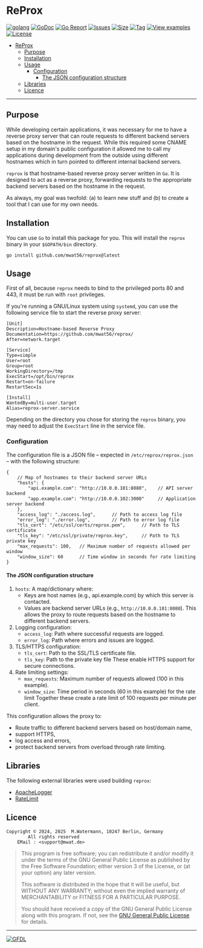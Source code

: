 # ReProx

[![golang](https://img.shields.io/badge/Language-Go-green.svg)](https://golang.org/)
[![GoDoc](https://godoc.org/github.com/mwat56/reprox?status.svg)](https://godoc.org/github.com/mwat56/reprox)
[![Go Report](https://goreportcard.com/badge/github.com/mwat56/reprox)](https://goreportcard.com/report/github.com/mwat56/reprox)
[![Issues](https://img.shields.io/github/issues/mwat56/reprox.svg)](https://github.com/mwat56/reprox/issues?q=is%3Aopen+is%3Aissue)
[![Size](https://img.shields.io/github/repo-size/mwat56/reprox.svg)](https://github.com/mwat56/reprox/)
[![Tag](https://img.shields.io/github/tag/mwat56/reprox.svg)](https://github.com/mwat56/reprox/tags)
[![View examples](https://img.shields.io/badge/learn%20by-examples-0077b3.svg)](https://github.com/mwat56/reprox/blob/main/_demo/demo.go)
[![License](https://img.shields.io/github/mwat56/reprox.svg)](https://github.com/mwat56/reprox/blob/main/LICENSE)

<!-- TOC -->

- [ReProx](#reprox)
	- [Purpose](#purpose)
	- [Installation](#installation)
	- [Usage](#usage)
		- [Configuration](#configuration)
			- [The JSON configuration structure](#the-json-configuration-structure)
	- [Libraries](#libraries)
	- [Licence](#licence)

<!-- /TOC -->

----

## Purpose

While developing certain applications, it was necessary for me to have a reverse proxy server that can route requests to different backend servers based on the hostname in the request. While this required some CNAME setup in my domain's public configuration it allowed me to call my applications during development from the outside using different hostnames which in turn pointed to different internal backend servers.

`reprox` is that hostname-based reverse proxy server written in `Go`. It is designed to act as a reverse proxy, forwarding requests to the appropriate backend servers based on the hostname in the request.

As always, my goal was twofold: (a) to learn new stuff and (b) to create a tool that I can use for my own needs.

## Installation

You can use `Go` to install this package for you. This will install the `reprox` binary in your `$GOPATH/bin` directory.

    go install github.com/mwat56/reprox@latest

## Usage

First of all, because `reprox` needs to bind to the privileged ports 80 and 443, it must be run with `root` privileges.

If you're running a GNU/Linux system using `systemd`, you can use the following service file to start the reverse proxy server:

	[Unit]
	Description=Hostname-based Reverse Proxy
	Documentation=https://github.com/mwat56/reprox/
	After=network.target

	[Service]
	Type=simple
	User=root
	Group=root
	WorkingDirectory=/tmp
	ExecStart=/opt/bin/reprox
	Restart=on-failure
	RestartSec=1s

	[Install]
	WantedBy=multi-user.target
	Alias=reprox-server.service

Depending on the directory you chose for storing the `reprox` binary, you may need to adjust the `ExecStart` line in the service file.

### Configuration

The configuration file is a JSON file – expected in `/etc/reprox/reprox.json` – with the following structure:

	{
		// Map of hostnames to their backend server URLs
		"hosts": {
			"api.example.com": "http://10.0.0.101:8080",    // API server backend
			"app.example.com": "http://10.0.0.102:3000"     // Application server backend
		},
		"access_log": "./access.log",      // Path to access log file
		"error_log": "./error.log",        // Path to error log file
		"tls_cert": "/etc/ssl/certs/reprox.pem",      // Path to TLS certificate
		"tls_key": "/etc/ssl/private/reprox.key",     // Path to TLS private key
		"max_requests": 100,   // Maximum number of requests allowed per window
		"window_size": 60      // Time window in seconds for rate limiting
	}

#### The JSON configuration structure

1. `hosts`: A map/dictionary where:
	- Keys are host names (e.g., api.example.com) by which this server is contacted.
	- Values are backend server URLs (e.g., `http://10.0.0.101:8080`). This allows the proxy to route requests based on the hostname to different backend servers.
2. Logging configuration:
	- `access_log`: Path where successful requests are logged.
	- `error_log`: Path where errors and issues are logged.
3. TLS/HTTPS configuration:
	- `tls_cert`: Path to the SSL/TLS certificate file.
	- `tls_key`: Path to the private key file These enable HTTPS support for secure connections.
4. Rate limiting settings:
	- `max_requests`: Maximum number of requests allowed (100 in this example).
	- `window_size`: Time period in seconds (60 in this example) for the rate limit Together these create a rate limit of 100 requests per minute per client.

This configuration allows the proxy to:

- Route traffic to different backend servers based on host/domain name,
- support HTTPS,
- log access and errors,
- protect backend servers from overload through rate limiting.

## Libraries

The following external libraries were used building `reprox`:

* [ApacheLogger](https://github.com/mwat56/apachelogger)
* [RateLimit](https://github.com/mwat56/ratelimit)

## Licence

	Copyright © 2024, 2025  M.Watermann, 10247 Berlin, Germany
		    All rights reserved
		EMail : <support@mwat.de>

> This program is free software; you can redistribute it and/or modify it under the terms of the GNU General Public License as published by the Free Software Foundation; either version 3 of the License, or (at your option) any later version.
>
> This software is distributed in the hope that it will be useful, but WITHOUT ANY WARRANTY; without even the implied warranty of MERCHANTABILITY or FITNESS FOR A PARTICULAR PURPOSE.
>
> You should have received a copy of the GNU General Public License along with this program. If not, see the [GNU General Public License](http://www.gnu.org/licenses/gpl.html) for details.

----
[![GFDL](https://www.gnu.org/graphics/gfdl-logo-tiny.png)](http://www.gnu.org/copyleft/fdl.html)
